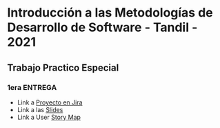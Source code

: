 # Introducción a las Metodologías de Desarrollo de Software - Tandil - 2021

## Trabajo Practico Especial

### 1era ENTREGA
* Link a [Proyecto en Jira](https://ims-2021tpe.atlassian.net/secure/RapidBoard.jspa?projectKey=COOP&rapidView=1#)
* Link a las [Slides](https://docs.google.com/presentation/d/1yZWHyNGNDjHt8jbIg6CLu7z7cypdJwu2VDc-wlgK9D4/edit#slide=id.p)
* Link a User [Story Map](https://docs.google.com/spreadsheets/d/1xNxEh8qysQsj1avFbppItiQezZYzrDluoFdtWZohe2w/edit#gid=456616386)

